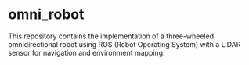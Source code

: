# omni_robot
This repository contains the implementation of a three-wheeled omnidirectional robot using ROS (Robot Operating System) with a LiDAR sensor for navigation and environment mapping.
